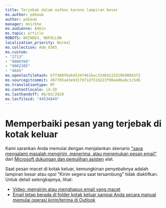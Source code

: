 ```yaml
---
title: Terjebak dalam outbox karena lampiran besar
ms.author: pebaum
author: pebaum
manager: mnirkhe
ms.audience: Admin
ms.topic: article
ROBOTS: NOINDEX, NOFOLLOW
localization_priority: Normal
ms.collection: Adm_O365
ms.custom:
- "2713"
- "9000768"
- "9002385"
- "4645"
ms.openlocfilehash: b7f480f6e64534f461bec32d64125319b90683f2
ms.sourcegitcommit: 497705a43e9317bf1d7519223f90a4d6a8c1c5db
ms.translationtype: MT
ms.contentlocale: id-ID
ms.lasthandoff: 06/03/2020
ms.locfileid: "44534849"
---
```

# <a name="fix-messages-that-are-stuck-in-the-outbox"></a>Memperbaiki pesan yang terjebak di kotak keluar

Kami sarankan Anda memulai dengan menjalankan skenario ["saya mengalami masalah mengirim, menerima, atau menemukan pesan email"](https://aka.ms/SaRA-OutlookSendReceive) dari [Microsoft dukungan dan pemulihan asisten](https://diagnostics.office.com/#/) alat.

Saat pesan macet di kotak keluar, kemungkinan penyebabnya adalah lampiran besar atau opsi "Kirim segera saat tersambung" tidak diaktifkan.
Untuk detail selengkapnya, lihat:
- [Video: mengirim atau menghapus email yang macet](https://support.office.com/article/Video-Send-or-delete-an-email-stuck-in-your-outbox-26d5d34a-4e5f-444a-a9e8-44db04a94dec) 
- [Email tetap berada di folder kotak keluar sampai Anda secara manual memulai operasi kirim/terima di Outlook](https://support.microsoft.com/help/2797572/email-stays-in-the-outbox-folder-until-you-manually-initiate-a-send-re)
